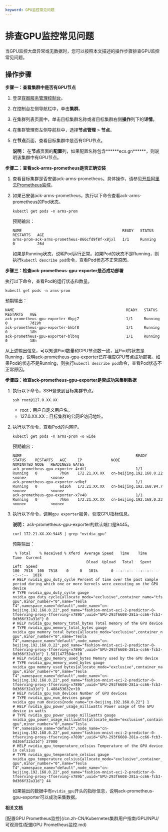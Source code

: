 ```yaml
---
keyword: GPU监控常见问题
---
```


# 排查GPU监控常见问题

当GPU监控大盘异常或无数据时，您可以按照本文描述的操作步骤排查GPU监控常见问题。

## 操作步骤

**步骤一：查看集群中是否有GPU节点**

1.  登录[容器服务管理控制台](https://cs.console.aliyun.com)。

2.  在控制台左侧导航栏中，单击**集群**。

3.  在集群列表页面中，单击目标集群名称或者目标集群右侧**操作**列下的**详情**。

4.  在集群管理页左侧导航栏中，选择**节点管理** \> **节点**。

5.  在**节点**页面，查看目标集群中是否有GPU节点。

    **说明：** 在**节点**页面的**配置**列，如果配置名称包含**\*\*\*\*ecs.gn\*\*\*\***，则说明该集群中有GPU节点。


**步骤二：查看ack-arms-prometheus是否正确安装**

1.  查看目标集群是否安装ack-arms-prometheus。具体操作，请参见[开启阿里云Prometheus监控](/cn.zh-CN/Kubernetes集群用户指南/可观测性/监控管理/阿里云Prometheus监控.md)。

2.  如果已安装ack-arms-prometheus，执行以下命令查看ack-arms-prometheus的Pod状态。

    ```
    kubectl get pods -n arms-prom
    ```

    预期输出：

    ```
    NAME                                             READY   STATUS    RESTARTS   AGE
    arms-prom-ack-arms-prometheus-866cfd9f8f-x8jxl   1/1     Running   0          26d
    ```

    如果是Running状态，说明Pod运行正常。如果Pod的状态不是Running，则执行`kubectl describe pod`命令，查看Pod状态不正常原因。


**步骤三：检查ack-prometheus-gpu-exporter是否成功部署**

执行以下命令，查看Pod的运行状态和数量。

```
kubectl get pods -n arms-prom
```

预期输出：

```
NAME                                                  READY   STATUS    RESTARTS   AGE
ack-prometheus-gpu-exporter-6kpj7                     1/1     Running   0          7d19h
ack-prometheus-gpu-exporter-bkbf8                     1/1     Running   0          18h
ack-prometheus-gpu-exporter-blbnq                     1/1     Running   0          18h
```

从上述输出信息，可以知道Pod数量和GPU节点数一致，且Pod的状态是Running，说明ack-prometheus-gpu-exporter已在相应GPU节点成功部署。如果Pod的状态不是Running，则执行`kubectl describe pod`命令，查看Pod状态不正常原因。

**步骤四：检查ack-prometheus-gpu-exporter是否成功采集到数据**

1.  执行以下命令，SSH登录到目标集群节点。

    ```
    ssh root@127.0.XX.XX
    ```

    -   root：用户自定义用户名。
    -   127.0.XX.XX：目标集群的公网IP访问地址。
2.  执行以下命令，查看Pod的内网IP。

    ```
    kubectl get pods -n arms-prom -o wide
    ```

    预期输出：

    ```
    NAME                                                   READY   STATUS    RESTARTS   AGE     IP             NODE                      NOMINATED NODE   READINESS GATES
    ack-prometheus-gpu-exporter-4rdtl                      1/1     Running   0          7h6m    172.21.XX.XX   cn-beijing.192.168.0.22   <none>           <none>
    ack-prometheus-gpu-exporter-vdkqf                      1/1     Running   0          6d16h   172.21.XX.XX   cn-beijing.192.168.94.7   <none>           <none>
    ack-prometheus-gpu-exporter-x7v48                      1/1     Running   0          7h6m    172.21.XX.XX   cn-beijing.192.168.0.23   <none>           <none>
    ```

3.  执行以下命令，调用`gpu exporter`服务，获取GPU指标信息。

    **说明：** ack-prometheus-gpu-exporter的默认端口是9445。

    ```
    curl 172.21.XX.XX:9445 | grep "nvidia_gpu"
    ```

    预期输出：

    ```
     % Total    % Received % Xferd  Average Speed   Time    Time     Time  Current
                                     Dload  Upload   Total   Spent    Left  Speed
    100  7518  100  7518    0     0   101k      0 --:--:-- --:--:-- --:--:--  101k
    # HELP nvidia_gpu_duty_cycle Percent of time over the past sample period during which one or more kernels were executing on the GPU device
    # TYPE nvidia_gpu_duty_cycle gauge
    nvidia_gpu_duty_cycle{allocate_mode="exclusive",container_name="tfserving-gpu",minor_number="0",name="Tesla T4",namespace_name="default",node_name="cn-beijing.192.168.0.22",pod_name="fashion-mnist-eci-2-predictor-0-tfserving-proxy-tfserving-v789b",uuid="GPU-293f6608-281a-cc66-fcb3-0d366f32a31d"} 0
    # HELP nvidia_gpu_memory_total_bytes Total memory of the GPU device
    # TYPE nvidia_gpu_memory_total_bytes gauge
    nvidia_gpu_memory_total_bytes{allocate_mode="exclusive",container_name="tfserving-gpu",minor_number="0",name="Tesla T4",namespace_name="default",node_name="cn-beijing.192.168.0.22",pod_name="fashion-mnist-eci-2-predictor-0-tfserving-proxy-tfserving-v789b",uuid="GPU-293f6608-281a-cc66-fcb3-0d366f32a31d"} 1.5811477504e+10
    # HELP nvidia_gpu_memory_used_bytes Memory used by the GPU device
    # TYPE nvidia_gpu_memory_used_bytes gauge
    nvidia_gpu_memory_used_bytes{allocate_mode="exclusive",container_name="tfserving-gpu",minor_number="0",name="Tesla T4",namespace_name="default",node_name="cn-beijing.192.168.0.22",pod_name="fashion-mnist-eci-2-predictor-0-tfserving-proxy-tfserving-v789b",uuid="GPU-293f6608-281a-cc66-fcb3-0d366f32a31d"} 1.488453632e+10
    # HELP nvidia_gpu_num_devices Number of GPU devices
    # TYPE nvidia_gpu_num_devices gauge
    nvidia_gpu_num_devices{node_name="cn-beijing.192.168.0.22"} 1
    # HELP nvidia_gpu_power_usage_milliwatts Power usage of the GPU device in watts
    # TYPE nvidia_gpu_power_usage_milliwatts gauge
    nvidia_gpu_power_usage_milliwatts{allocate_mode="exclusive",container_name="tfserving-gpu",minor_number="0",name="Tesla T4",namespace_name="default",node_name="cn-beijing.192.168.0.22",pod_name="fashion-mnist-eci-2-predictor-0-tfserving-proxy-tfserving-v789b",uuid="GPU-293f6608-281a-cc66-fcb3-0d366f32a31d"} 27000
    # HELP nvidia_gpu_temperature_celsius Temperature of the GPU device in celsius
    # TYPE nvidia_gpu_temperature_celsius gauge
    nvidia_gpu_temperature_celsius{allocate_mode="exclusive",container_name="tfserving-gpu",minor_number="0",name="Tesla T4",namespace_name="default",node_name="cn-beijing.192.168.0.22",pod_name="fashion-mnist-eci-2-predictor-0-tfserving-proxy-tfserving-v789b",uuid="GPU-293f6608-281a-cc66-fcb3-0d366f32a31d"} 44
    ```

    如果输出的数据中有`nvidia_gpu`开头的指标信息，说明ack-prometheus-gpu-exporter可以成功采集数据。


**相关文档**  


[配置GPU Prometheus监控](/cn.zh-CN/Kubernetes集群用户指南/GPU/NPU/可观测性/配置GPU Prometheus监控.md)

